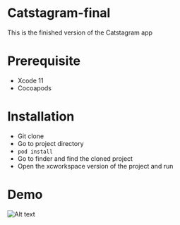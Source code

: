 # Catstagram-final
This is the finished version of the Catstagram app

# Prerequisite
* Xcode 11
* Cocoapods

# Installation
* Git clone 
* Go to project directory 
* `pod install`
* Go to finder and find the cloned project
* Open the xcworkspace version of the project and run

# Demo
![ Alt text](https://media.giphy.com/media/RtfaakxjkoSPWmB1KK/giphy.gif)
